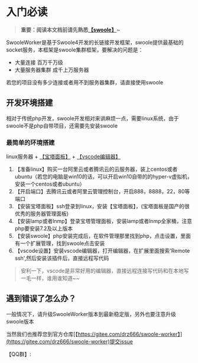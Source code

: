 # 入门必读

> **重要：阅读本文档前请先熟悉[【swoole】](https://www.swoole.com/)~**

SwooleWorker是基于Swoole4开发的长链接开发框架，swoole提供最基础的socket服务，本框架是swoole集群框架，要解决的问题是：

* 大量连接 百万千万级
* 大量服务器集群 成千上万服务器

若您的项目没有多少连接或者用不到服务器集群，请直接使用swoole

## 开发环境搭建

相对于传统php开发，swoole开发相对来讲麻烦一点，需要linux系统，由于swoole不是php自带项目，还需要先安装swoole

### 最简单的环境搭建

linux服务器 + [【宝塔面板】](https://www.bt.cn/) + [【vscode编辑器】](https://code.visualstudio.com/)

1. 【准备linux】购买一台阿里云或者腾讯云的云服务器，装上centos或者ubuntu（若您的电脑是win10的话，可以开启win10自带的的hyper-v虚拟机，安装一个centos或者ubuntu）
2. 【开启端口】去腾讯云或者阿里云管理控制台，开启888，8888，22，80等端口
3. 【安装宝塔面板】ssh登录到linux，安装【宝塔面板】，(宝塔面板是国产的很优秀的服务器管理面板)
4. 【安装lamp或者lnmp】登录宝塔管理面板，安装lamp或者lnmp全家桶，注意php要安装7.2及以上版本
5. 【安装swoole】php安装完成后，在软件管理那里找到php，点击设置，里面有一个扩展管理，找到swoole点击安装
6. 【vscode设置】安装vscode编辑器，打开编辑器，在扩展里面搜索'Remote ssh',然后安装该插件后，直接远程写代码

> 安利一下，vscode是非常好用的编辑器，直接远程连接写代码和在本地写一毛一样，谁用谁知道~~

## 遇到错误了怎么办？

一般情况下，请升级SwooleWorker版本到最新稳定版，另外也要注意升级swoole版本

当然我们也推荐您到官方仓库[【https://gitee.com/drz666/swoole-worker】](https://gitee.com/drz666/swoole-worker)提交issue

【QQ群】: 

